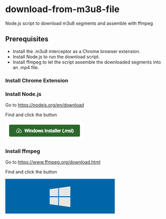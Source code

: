 # download-from-m3u8-file
Node.js script to download m3u8 segments and assemble with ffmpeg

## Prerequisites

* Install the .m3u8 interceptor as a Chrome browser extension.
* Install Node.js to run the download script.
* Install ffmpeg to let the script assemble the downloaded segments into an .mp4 file.

### Install Chrome Extension


### Install Node.js

Go to https://nodejs.org/en/download

Find and click the button

![node-install](node-installer.png)

### Install ffmpeg

Go to https://www.ffmpeg.org/download.html

Find and click the button 

![ffmpeg-install](ffmpeg-installer.png)
